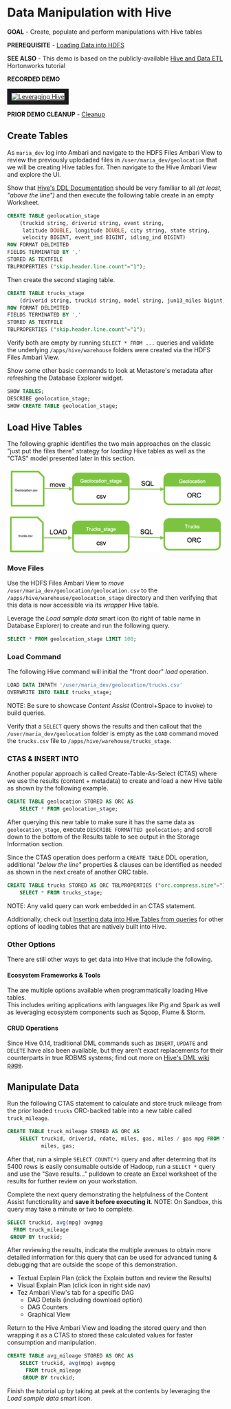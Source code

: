 # Data Manipulation with Hive

**GOAL** - Create, populate and perform manipulations with
Hive tables

**PREREQUISITE** - [Loading Data into HDFS](../hdfs/README.md)

**SEE ALSO** - This demo is based on the publicly-available 
[Hive and Data ETL](http://hortonworks.com/hadoop-tutorial/hello-world-an-introduction-to-hadoop-hcatalog-hive-and-pig/#section_4 "Hive and Data ETL") 
Hortonworks tutorial

**RECORDED DEMO**

<a href="http://www.youtube.com/watch?feature=player_embedded&v=eOhv60m0kkc" target="_blank"><img src="http://img.youtube.com/vi/eOhv60m0kkc/0.jpg" 
alt="Leveraging Hive" width="240" height="180" border="10" /></a>

**PRIOR DEMO CLEANUP** - [Cleanup](./CleanUp.md)

## Create Tables

As `maria_dev` log into Ambari and navigate to the HDFS Files Ambari View to
review the previously uplodaded files in `/user/maria_dev/geolocation` that we
will be creating Hive tables for.  Then navigate to the Hive Ambari View and
explore the UI.

Show that 
[Hive's DDL Documentation](https://cwiki.apache.org/confluence/display/Hive/LanguageManual+DDL) 
should be very familiar to all _(at least, "above the line")_ and then execute 
the following table create in an empty Worksheet.

```sql
CREATE TABLE geolocation_stage 
    (truckid string, driverid string, event string, 
     latitude DOUBLE, longitude DOUBLE, city string, state string, 
     velocity BIGINT, event_ind BIGINT, idling_ind BIGINT) 
ROW FORMAT DELIMITED 
FIELDS TERMINATED BY ',' 
STORED AS TEXTFILE
TBLPROPERTIES ("skip.header.line.count"="1");
```
Then create the second staging table.

```sql
CREATE TABLE trucks_stage
    (driverid string, truckid string, model string, jun13_miles bigint, jun13_gas bigint, may13_miles bigint, may13_gas bigint, apr13_miles bigint, apr13_gas bigint, mar13_miles bigint, mar13_gas bigint, feb13_miles bigint, feb13_gas bigint, jan13_miles bigint, jan13_gas bigint, dec12_miles bigint, dec12_gas bigint, nov12_miles bigint, nov12_gas bigint, oct12_miles bigint, oct12_gas bigint, sep12_miles bigint, sep12_gas bigint, aug12_miles bigint, aug12_gas bigint, jul12_miles bigint, jul12_gas bigint, jun12_miles bigint, jun12_gas bigint,may12_miles bigint, may12_gas bigint, apr12_miles bigint, apr12_gas bigint, mar12_miles bigint, mar12_gas bigint, feb12_miles bigint, feb12_gas bigint, jan12_miles bigint, jan12_gas bigint, dec11_miles bigint, dec11_gas bigint, nov11_miles bigint, nov11_gas bigint, oct11_miles bigint, oct11_gas bigint, sep11_miles bigint, sep11_gas bigint, aug11_miles bigint, aug11_gas bigint, jul11_miles bigint, jul11_gas bigint, jun11_miles bigint, jun11_gas bigint, may11_miles bigint, may11_gas bigint, apr11_miles bigint, apr11_gas bigint, mar11_miles bigint, mar11_gas bigint, feb11_miles bigint, feb11_gas bigint, jan11_miles bigint, jan11_gas bigint, dec10_miles bigint, dec10_gas bigint, nov10_miles bigint, nov10_gas bigint, oct10_miles bigint, oct10_gas bigint, sep10_miles bigint, sep10_gas bigint, aug10_miles bigint, aug10_gas bigint, jul10_miles bigint, jul10_gas bigint, jun10_miles bigint, jun10_gas bigint, may10_miles bigint, may10_gas bigint, apr10_miles bigint, apr10_gas bigint, mar10_miles bigint, mar10_gas bigint, feb10_miles bigint, feb10_gas bigint, jan10_miles bigint, jan10_gas bigint, dec09_miles bigint, dec09_gas bigint, nov09_miles bigint, nov09_gas bigint, oct09_miles bigint, oct09_gas bigint, sep09_miles bigint, sep09_gas bigint, aug09_miles bigint, aug09_gas bigint, jul09_miles bigint, jul09_gas bigint, jun09_miles bigint, jun09_gas bigint, may09_miles bigint, may09_gas bigint, apr09_miles bigint, apr09_gas bigint, mar09_miles bigint, mar09_gas bigint, feb09_miles bigint, feb09_gas bigint, jan09_miles bigint, jan09_gas bigint)
ROW FORMAT DELIMITED
FIELDS TERMINATED BY ','
STORED AS TEXTFILE
TBLPROPERTIES ("skip.header.line.count"="1");
```

Verify both are empty by running `SELECT * FROM ...` queries and validate 
the underlying `/apps/hive/warehouse` folders were created via the HDFS
Files Ambari View.  


Show some 
other basic commands to look at Metastore's metadata after refreshing the 
Database Explorer widget.

```sql
SHOW TABLES;
DESCRIBE geolocation_stage;
SHOW CREATE TABLE geolocation_stage;
```

## Load Hive Tables

The following graphic identifies the two main approaches on the classic 
"just put the files there" strategy for _loading_ Hive tables as well 
as the "CTAS" model presented later in this section.

![alt text](./images/LoadTables.png "loading alts")

### Move Files

Use the HDFS Files Ambari View to _move_ `/user/maria_dev/geolocation/geolocation.csv` 
to the `/apps/hive/warehouse/geolocation_stage` directory and then verifying that
this data is now accessible via its _wrapper_ Hive table.

Leverage the _Load sample data_ smart icon (to right of table name in
Database Explorer) to create and run the following query.

```sql
SELECT * FROM geolocation_stage LIMIT 100;
```
### Load Command

The following Hive command will initial the "front door" _load_ operation.

```sql
LOAD DATA INPATH '/user/maria_dev/geolocation/trucks.csv' 
OVERWRITE INTO TABLE trucks_stage;
```
NOTE: Be sure to showcase _Content Assist_ (Control+Space to invoke) to build queries.

Verify that a ```SELECT``` query shows the results and then callout that the 
```/user/maria_dev/geolocation``` folder is empty as the ```LOAD``` command 
moved the ```trucks.csv``` file to ```/apps/hive/warehouse/trucks_stage```.

### CTAS & INSERT INTO

Another popular approach is called Create-Table-As-Select (CTAS) where we use the
results (content + metadata) to create and load a new Hive table as shown by the
following example.

```sql
CREATE TABLE geolocation STORED AS ORC AS 
    SELECT * FROM geolocation_stage;
```

After querying this new table to make sure it has the same data as 
```geolocation_stage```, execute ```DESCRIBE FORMATTED geolocation;``` and scroll
down to the bottom of the Results table to see output in the Storage Information
section.

Since the CTAS operation does perform a ```CREATE TABLE``` DDL operation, 
additional _"below the line"_ properties & clauses can be identified as needed as
shown in the next create of another ORC table.

```sql
CREATE TABLE trucks STORED AS ORC TBLPROPERTIES ("orc.compress.size"="1024") AS 
    SELECT * FROM trucks_stage;
```

NOTE: Any valid query can work embedded in an CTAS statement.

Additionally, check out [Inserting data into Hive Tables from queries](https://cwiki.apache.org/confluence/display/Hive/LanguageManual+DML#LanguageManualDML-InsertingdataintoHiveTablesfromqueries) for other options of loading tables
that are natively built into Hive.

### Other Options

There are still other ways to get data into Hive that include the following.

#### Ecosystem Frameworks & Tools

The are multiple options available when programmatically loading Hive tables.  
This includes writing applications with languages like Pig and Spark as well as 
leveraging ecosystem components such as Sqoop, Flume & Storm. 

#### CRUD Operations

Since Hive 0.14, traditional DML commands such as ```INSERT```, ```UPDATE``` and
```DELETE``` have also been available, but they aren't exact replacements for 
their counterparts in true RDBMS systems; find out more on 
[Hive's DML wiki page](https://cwiki.apache.org/confluence/x/9IKhAQ).


## Manipulate Data

Run the following CTAS statement to calculate and store truck mileage from the 
prior loaded ```trucks``` ORC-backed table into a new table called ```truck_mileage```.

```sql
CREATE TABLE truck_mileage STORED AS ORC AS 
    SELECT truckid, driverid, rdate, miles, gas, miles / gas mpg FROM trucks LATERAL VIEW stack(54, 'jun13',jun13_miles,jun13_gas,'may13',may13_miles,may13_gas,'apr13',apr13_miles,apr13_gas,'mar13',mar13_miles,mar13_gas,'feb13',feb13_miles,feb13_gas,'jan13',jan13_miles,jan13_gas,'dec12',dec12_miles,dec12_gas,'nov12',nov12_miles,nov12_gas,'oct12',oct12_miles,oct12_gas,'sep12',sep12_miles,sep12_gas,'aug12',aug12_miles,aug12_gas,'jul12',jul12_miles,jul12_gas,'jun12',jun12_miles,jun12_gas,'may12',may12_miles,may12_gas,'apr12',apr12_miles,apr12_gas,'mar12',mar12_miles,mar12_gas,'feb12',feb12_miles,feb12_gas,'jan12',jan12_miles,jan12_gas,'dec11',dec11_miles,dec11_gas,'nov11',nov11_miles,nov11_gas,'oct11',oct11_miles,oct11_gas,'sep11',sep11_miles,sep11_gas,'aug11',aug11_miles,aug11_gas,'jul11',jul11_miles,jul11_gas,'jun11',jun11_miles,jun11_gas,'may11',may11_miles,may11_gas,'apr11',apr11_miles,apr11_gas,'mar11',mar11_miles,mar11_gas,'feb11',feb11_miles,feb11_gas,'jan11',jan11_miles,jan11_gas,'dec10',dec10_miles,dec10_gas,'nov10',nov10_miles,nov10_gas,'oct10',oct10_miles,oct10_gas,'sep10',sep10_miles,sep10_gas,'aug10',aug10_miles,aug10_gas,'jul10',jul10_miles,jul10_gas,'jun10',jun10_miles,jun10_gas,'may10',may10_miles,may10_gas,'apr10',apr10_miles,apr10_gas,'mar10',mar10_miles,mar10_gas,'feb10',feb10_miles,feb10_gas,'jan10',jan10_miles,jan10_gas,'dec09',dec09_miles,dec09_gas,'nov09',nov09_miles,nov09_gas,'oct09',oct09_miles,oct09_gas,'sep09',sep09_miles,sep09_gas,'aug09',aug09_miles,aug09_gas,'jul09',jul09_miles,jul09_gas,'jun09',jun09_miles,jun09_gas,'may09',may09_miles,may09_gas,'apr09',apr09_miles,apr09_gas,'mar09',mar09_miles,mar09_gas,'feb09',feb09_miles,feb09_gas,'jan09',jan09_miles,jan09_gas ) dummyalias AS rdate, 
           miles, gas;
```

After that, run a simple ```SELECT COUNT(*)``` query and after determing that its
5400 rows is easily consumable outside of Hadoop, run a ```SELECT *``` query and use
the "Save results..." pulldown to create an Excel worksheet of the results for 
further review on your workstation.

Complete the next query demonstrating the helpfulness of the Content Assist functionality and **save it before executing it**.  NOTE: On Sandbox, this 
query may take a minute or two to complete.

```sql
SELECT truckid, avg(mpg) avgmpg 
  FROM truck_mileage 
 GROUP BY truckid;
```

After reviewing the results, indicate the multiple avenues to obtain more detailed
information for this query that can be used for advanced tuning & debugging that 
are outside the scope of this demonstration.

* Textual Explain Plan (click the Explain button and review the Results)
* Visual Explain Plan (click icon in right side nav)
* Tez Ambari View's tab for a specific DAG
  * DAG Details (including download option)
  * DAG Counters 
  * Graphical View

Return to the Hive Ambari View and loading the stored query and then wrapping it 
as a CTAS to stored these calculated values for faster consumption and manipulation.

```sql
CREATE TABLE avg_mileage STORED AS ORC AS
    SELECT truckid, avg(mpg) avgmpg
      FROM truck_mileage
     GROUP BY truckid;
```

Finish the tutorial up by taking at peek at the contents by leveraging the 
_Load sample data_ smart icon.